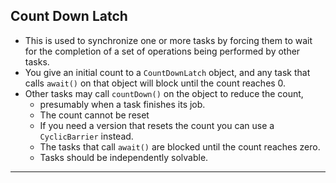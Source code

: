 ## Count Down Latch
- This is used to synchronize one or more tasks by forcing them to wait for the completion of a set of operations being performed by other tasks.
- You give an initial count to a `CountDownLatch` object, and any task that calls `await()` on that object will block until the count reaches 0.
- Other tasks may call `countDown()` on the object to reduce the count,
  - presumably when a task finishes its job.
  - The count cannot be reset
  - If you need a version that resets the count you can use a `CyclicBarrier` instead.
  - The tasks that call `await()` are blocked until the count reaches zero.
  - Tasks should be independently solvable.
---